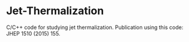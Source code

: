 # Jet-Thermalization
C/C++ code for studying jet thermalization.
Publication using this code: JHEP 1510 (2015) 155.

